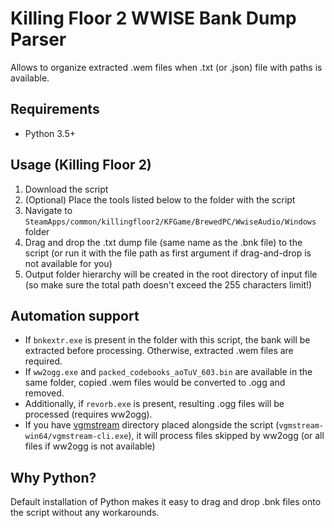 # Killing Floor 2 WWISE Bank Dump Parser

Allows to organize extracted .wem files when .txt (or .json) file with paths is available.

## Requirements
* Python 3.5+

## Usage (Killing Floor 2)
1. Download the script
2. (Optional) Place the tools listed below to the folder with the script
3. Navigate to `SteamApps/common/killingfloor2/KFGame/BrewedPC/WwiseAudio/Windows` folder
4. Drag and drop the .txt dump file (same name as the .bnk file) to the script (or run it with the file path as first argument if drag-and-drop is not available for you)
5. Output folder hierarchy will be created in the root directory of input file (so make sure the total path doesn't exceed the 255 characters limit!)

## Automation support
* If `bnkextr.exe` is present in the folder with this script, the bank will be extracted before processing. Otherwise, extracted .wem files are required.
* If `ww2ogg.exe` and `packed_codebooks_aoTuV_603.bin` are available in the same folder, copied .wem files would be converted to .ogg and removed.
* Additionally, if `revorb.exe` is present, resulting .ogg files will be processed (requires ww2ogg).
* If you have [vgmstream](https://vgmstream.org/) directory placed alongside the script (`vgmstream-win64/vgmstream-cli.exe`), it will process files skipped by ww2ogg (or all files if ww2ogg is not available)

## Why Python?
Default installation of Python makes it easy to drag and drop .bnk files onto the script without any workarounds.
